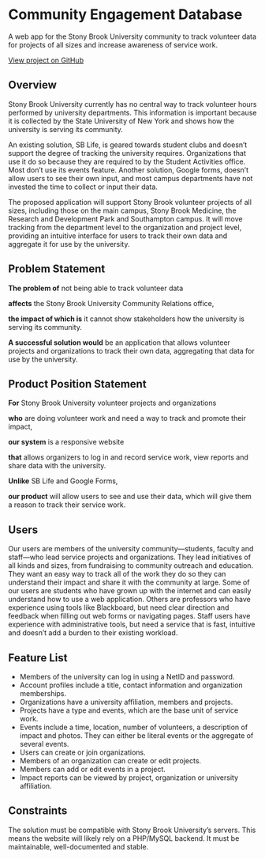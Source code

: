 # Community Engagement Database

A web app for the Stony Brook University community to track volunteer data for projects of all sizes and increase awareness of service work.

[View project on GitHub](https://github.com/willcwelch/sb-volunteer-tracker)

## Overview

Stony Brook University currently has no central way to track volunteer hours performed by university departments. This information is important because it is collected by the State University of New York and shows how the university is serving its community.

An existing solution, SB Life, is geared towards student clubs and doesn’t support the degree of tracking the university requires. Organizations that use it do so because they are required to by the Student Activities office. Most don’t use its events feature. Another solution, Google forms, doesn’t allow users to see their own input, and most campus departments have not invested the time to collect or input their data.

The proposed application will support Stony Brook volunteer projects of all sizes, including those on the main campus, Stony Brook Medicine, the Research and Development Park and Southampton campus. It will move tracking from the department level to the organization and project level, providing an intuitive interface for users to track their own data and aggregate it for use by the university.


## Problem Statement

**The problem of** not being able to track volunteer data

**affects** the Stony Brook University Community Relations office,

**the impact of which is** it cannot show stakeholders how the university is serving its community.

**A successful solution would** be an application that allows volunteer projects and organizations to track their own data, aggregating that data for use by the university.

## Product Position Statement

**For** Stony Brook University volunteer projects and organizations

**who** are doing volunteer work and need a way to track and promote their impact,

**our system** is a responsive website

**that** allows organizers to log in and record service work, view reports and share data with the university.

**Unlike** SB Life and Google Forms,

**our product** will allow users to see and use their data, which will give them a reason to track their service work.

## Users

Our users are members of the university community—students, faculty and staff—who lead service projects and organizations. They lead initiatives of all kinds and sizes, from fundraising to community outreach and education. They want an easy way to track all of the work they do so they can understand their impact and share it with the community at large. Some of our users are students who have grown up with the internet and can easily understand how to use a web application. Others are professors who have experience using tools like Blackboard, but need clear direction and feedback when filling out web forms or navigating pages. Staff users have experience with administrative tools, but need a service that is fast, intuitive and doesn’t add a burden to their existing workload.

## Feature List

- Members of the university can log in using a NetID and password.
- Account profiles include a title, contact information and organization memberships.
- Organizations have a university affiliation, members and projects.
- Projects have a type and events, which are the base unit of service work.
- Events include a time, location, number of volunteers, a description of impact and photos. They can either be literal events or the aggregate of several events.
- Users can create or join organizations.
- Members of an organization can create or edit projects.
- Members can add or edit events in a project.
- Impact reports can be viewed by project, organization or university affiliation.

## Constraints

The solution must be compatible with Stony Brook University’s servers. This means the website will likely rely on a PHP/MySQL backend. It must be maintainable, well-documented and stable.
